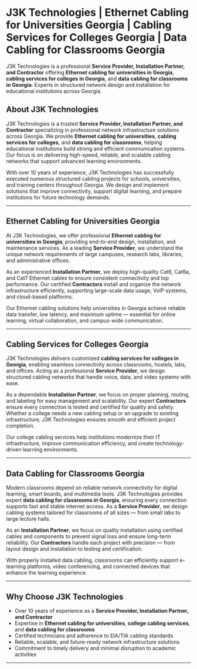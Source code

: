 # J3K Technologies | Ethernet Cabling for Universities Georgia | Cabling Services for Colleges Georgia | Data Cabling for Classrooms Georgia

J3K Technologies is a professional **Service Provider, Installation Partner, and Contractor** offering **Ethernet cabling for universities in Georgia**, **cabling services for colleges in Georgia**, and **data cabling for classrooms in Georgia**. Experts in structured network design and installation for educational institutions across Georgia.


## About J3K Technologies

J3K Technologies is a trusted **Service Provider, Installation Partner, and Contractor** specializing in professional network infrastructure solutions across Georgia. We provide **Ethernet cabling for universities**, **cabling services for colleges**, and **data cabling for classrooms**, helping educational institutions build strong and efficient communication systems. Our focus is on delivering high-speed, reliable, and scalable cabling networks that support advanced learning environments.

With over 10 years of experience, J3K Technologies has successfully executed numerous structured cabling projects for schools, universities, and training centers throughout Georgia. We design and implement solutions that improve connectivity, support digital learning, and prepare institutions for future technology demands.

---

## Ethernet Cabling for Universities Georgia

At J3K Technologies, we offer professional **Ethernet cabling for universities in Georgia**, providing end-to-end design, installation, and maintenance services. As a leading **Service Provider**, we understand the unique network requirements of large campuses, research labs, libraries, and administrative offices.

As an experienced **Installation Partner**, we deploy high-quality Cat6, Cat6a, and Cat7 Ethernet cables to ensure consistent connectivity and top performance. Our certified **Contractors** install and organize the network infrastructure efficiently, supporting large-scale data usage, VoIP systems, and cloud-based platforms.

Our Ethernet cabling solutions help universities in Georgia achieve reliable data transfer, low latency, and maximum uptime — essential for online learning, virtual collaboration, and campus-wide communication.

---

## Cabling Services for Colleges Georgia

J3K Technologies delivers customized **cabling services for colleges in Georgia**, enabling seamless connectivity across classrooms, hostels, labs, and offices. Acting as a professional **Service Provider**, we design structured cabling networks that handle voice, data, and video systems with ease.

As a dependable **Installation Partner**, we focus on proper planning, routing, and labeling for easy management and scalability. Our expert **Contractors** ensure every connection is tested and certified for quality and safety. Whether a college needs a new cabling setup or an upgrade to existing infrastructure, J3K Technologies ensures smooth and efficient project completion.

Our college cabling services help institutions modernize their IT infrastructure, improve communication efficiency, and create technology-driven learning environments.

---

## Data Cabling for Classrooms Georgia

Modern classrooms depend on reliable network connectivity for digital learning, smart boards, and multimedia tools. J3K Technologies provides expert **data cabling for classrooms in Georgia**, ensuring every connection supports fast and stable internet access. As a **Service Provider**, we design cabling systems tailored for classrooms of all sizes — from small labs to large lecture halls.

As an **Installation Partner**, we focus on quality installation using certified cables and components to prevent signal loss and ensure long-term reliability. Our **Contractors** handle each project with precision — from layout design and installation to testing and certification.

With properly installed data cabling, classrooms can efficiently support e-learning platforms, video conferencing, and connected devices that enhance the learning experience.

---

## Why Choose J3K Technologies

- Over 10 years of experience as a **Service Provider, Installation Partner, and Contractor**  
- Expertise in **Ethernet cabling for universities**, **college cabling services**, and **data cabling for classrooms**  
- Certified technicians and adherence to EIA/TIA cabling standards  
- Reliable, scalable, and future-ready network infrastructure solutions  
- Commitment to timely delivery and minimal disruption to academic activities  

---

